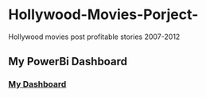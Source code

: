 # Hollywood-Movies-Porject-
Hollywood movies post profitable stories 2007-2012

## My PowerBi Dashboard
### [My Dashboard](https://app.powerbi.com/links/0GjKQge3cA?ctid=6efd0f20-57c8-4447-b53f-00d4992ca50b&pbi_source=linkShare)
